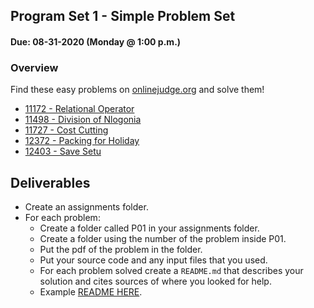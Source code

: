 ## Program Set 1 - Simple Problem Set
#### Due: 08-31-2020 (Monday @ 1:00 p.m.)

### Overview

Find these easy problems on [onlinejudge.org](https://onlinejudge.org/) and solve them!


- [11172 - Relational Operator](https://onlinejudge.org/index.php?option=com_onlinejudge&Itemid=8&category=23&page=show_problem&problem=2113)
- [11498 - Division of Nlogonia](https://onlinejudge.org/index.php?option=com_onlinejudge&Itemid=8&category=26&page=show_problem&problem=2493)
- [11727 - Cost Cutting](https://onlinejudge.org/index.php?option=com_onlinejudge&Itemid=8&category=117&page=show_problem&problem=2827)
- [12372 - Packing for Holiday](https://onlinejudge.org/index.php?option=com_onlinejudge&Itemid=8&category=278&page=show_problem&problem=3794)
- [12403 - Save Setu](https://onlinejudge.org/index.php?option=com_onlinejudge&Itemid=8&category=279&page=show_problem&problem=3834)


## Deliverables

- Create an assignments folder.
- For each problem:
  - Create a folder called P01 in your assignments folder.
  - Create a folder using the number of the problem inside P01.
  - Put the pdf of the problem in the folder.
  - Put your source code and any input files that you used.
  - For each problem solved create a `README.md` that describes your solution and cites sources of where you looked for help.
  - Example [README HERE](../../Resources/03-Readmees/README.md).
